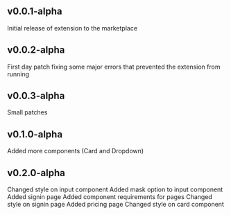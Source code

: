 ## v0.0.1-alpha
Initial release of extension to the marketplace

## v0.0.2-alpha
First day patch fixing some major errors that prevented the extension from running

## v0.0.3-alpha
Small patches

## v0.1.0-alpha
Added more components (Card and Dropdown)

## v0.2.0-alpha
Changed style on input component
Added mask option to input component
Added signin page
Added component requirements for pages
Changed style on signin page
Added pricing page
Changed style on card component